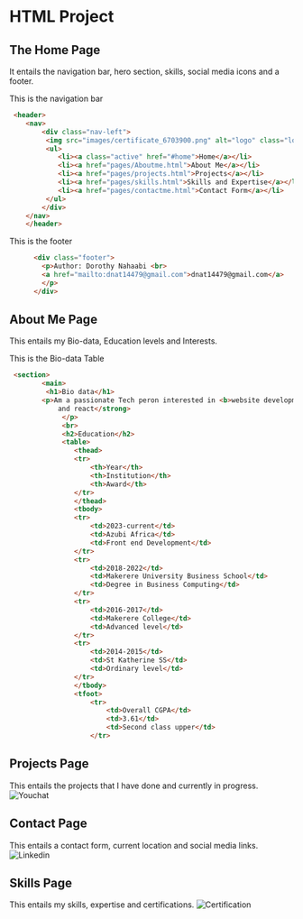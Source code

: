 # HTML Project
## The Home Page
It entails the navigation bar, hero section, skills, social media icons and a footer.

This is the navigation bar
```html
 <header>
    <nav>
        <div class="nav-left">
         <img src="images/certificate_6703900.png" alt="logo" class="logo">
         <ul>
            <li><a class="active" href="#home">Home</a></li>
            <li><a href="pages/Aboutme.html">About Me</a></li>
            <li><a href="pages/projects.html">Projects</a></li>
            <li><a href="pages/skills.html">Skills and Expertise</a></li>
            <li><a href="pages/contactme.html">Contact Form</a></li>
         </ul>
        </div>
    </nav>
    </header>
```

This is the footer
```html
      <div class="footer">
        <p>Author: Dorothy Nahaabi <br>
        <a href="mailto:dnat14479@gmail.com">dnat14479@gmail.com</a>
        </p>
      </div>
```
## About Me Page
This entails my Bio-data, Education levels and Interests.

This is the Bio-data Table
```html
 <section>
        <main>
         <h1>Bio data</h1>
        <p>Am a passionate Tech peron interested in <b>website development</b> using <strong>html, css, javascript 
            and react</strong>
             </p>
             <br>
             <h2>Education</h2>
             <table>
                <thead>
                <tr>
                    <th>Year</th>
                    <th>Institution</th>
                    <th>Award</th>
                </tr>
                </thead>
                <tbody>
                <tr>
                    <td>2023-current</td>
                    <td>Azubi Africa</td>
                    <td>Front end Development</td>
                </tr>
                <tr>
                    <td>2018-2022</td>
                    <td>Makerere University Business School</td>
                    <td>Degree in Business Computing</td>
                </tr>
                <tr>
                    <td>2016-2017</td>
                    <td>Makerere College</td>
                    <td>Advanced level</td>
                </tr>
                <tr>
                    <td>2014-2015</td>
                    <td>St Katherine SS</td>
                    <td>Ordinary level</td>
                </tr>
                </tbody>
                <tfoot>
                    <tr>
                        <td>Overall CGPA</td>
                        <td>3.61</td>
                        <td>Second class upper</td>
                    </tr>
```
## Projects Page
This entails the projects that I have done and currently in progress.
![Youchat]("/images/youchat.123.jpg")

## Contact Page
This entails a contact form, current location and social media links.
![Linkedin]("https://www.linkedin.com/in/dorothy-nahaabi-nangwala/")

## Skills Page
This entails my skills, expertise and certifications.
![Certification]("/images/introduction-to-cybersecurity.png")